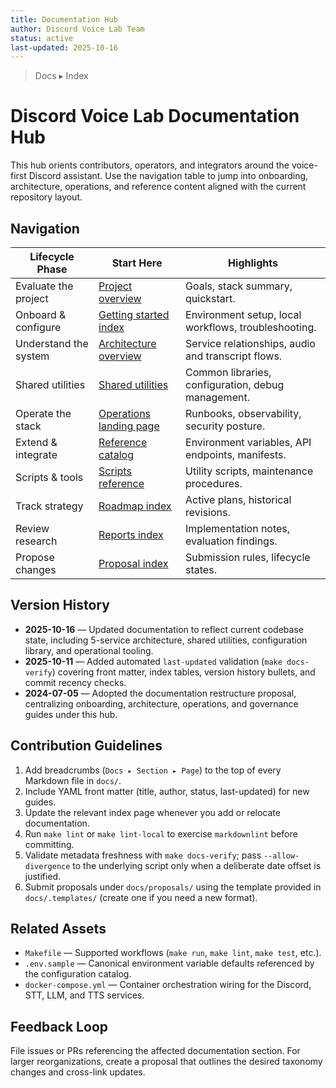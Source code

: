```yaml
---
title: Documentation Hub
author: Discord Voice Lab Team
status: active
last-updated: 2025-10-16
---
```


<!-- markdownlint-disable-next-line MD041 -->
> Docs ▸ Index

# Discord Voice Lab Documentation Hub

This hub orients contributors, operators, and integrators around the voice-first Discord
assistant. Use the navigation table to jump into onboarding, architecture, operations,
and reference content aligned with the current repository layout.

## Navigation

| Lifecycle Phase | Start Here | Highlights |
| --- | --- | --- |
| Evaluate the project | [Project overview](../README.md) | Goals, stack summary, quickstart. |
| Onboard & configure | [Getting started index](getting-started/README.md) | Environment setup, local workflows, troubleshooting. |
| Understand the system | [Architecture overview](architecture/system-overview.md) | Service relationships, audio and transcript flows. |
| Shared utilities | [Shared utilities](architecture/shared-utilities.md) | Common libraries, configuration, debug management. |
| Operate the stack | [Operations landing page](operations/README.md) | Runbooks, observability, security posture. |
| Extend & integrate | [Reference catalog](reference/configuration-catalog.md) | Environment variables, API endpoints, manifests. |
| Scripts & tools | [Scripts reference](reference/scripts-reference.md) | Utility scripts, maintenance procedures. |
| Track strategy | [Roadmap index](roadmaps/README.md) | Active plans, historical revisions. |
| Review research | [Reports index](reports/README.md) | Implementation notes, evaluation findings. |
| Propose changes | [Proposal index](proposals/README.md) | Submission rules, lifecycle states. |

## Version History

- **2025-10-16** — Updated documentation to reflect current codebase state, including 5-service
  architecture, shared utilities, configuration library, and operational tooling.
- **2025-10-11** — Added automated `last-updated` validation (`make docs-verify`) covering
  front matter, index tables, version history bullets, and commit recency checks.
- **2024-07-05** — Adopted the documentation restructure proposal, centralizing onboarding,
  architecture, operations, and governance guides under this hub.

## Contribution Guidelines

1. Add breadcrumbs (`Docs ▸ Section ▸ Page`) to the top of every Markdown file in `docs/`.
2. Include YAML front matter (title, author, status, last-updated) for new guides.
3. Update the relevant index page whenever you add or relocate documentation.
4. Run `make lint` or `make lint-local` to exercise `markdownlint` before committing.
5. Validate metadata freshness with `make docs-verify`; pass `--allow-divergence` to the
   underlying script only when a deliberate date offset is justified.
6. Submit proposals under `docs/proposals/` using the template provided in
   `docs/.templates/` (create one if you need a new format).

## Related Assets

- `Makefile` — Supported workflows (`make run`, `make lint`, `make test`, etc.).
- `.env.sample` — Canonical environment variable defaults referenced by the configuration catalog.
- `docker-compose.yml` — Container orchestration wiring for the Discord, STT, LLM, and TTS services.

## Feedback Loop

File issues or PRs referencing the affected documentation section. For larger reorganizations,
create a proposal that outlines the desired taxonomy changes and cross-link updates.
